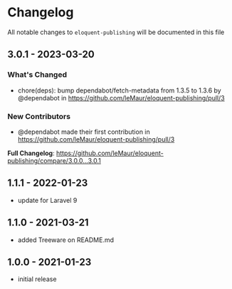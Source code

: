 # Changelog

All notable changes to `eloquent-publishing` will be documented in this file

## 3.0.1 - 2023-03-20

### What's Changed

- chore(deps): bump dependabot/fetch-metadata from 1.3.5 to 1.3.6 by @dependabot in https://github.com/leMaur/eloquent-publishing/pull/3

### New Contributors

- @dependabot made their first contribution in https://github.com/leMaur/eloquent-publishing/pull/3

**Full Changelog**: https://github.com/leMaur/eloquent-publishing/compare/3.0.0...3.0.1

## 1.1.1 - 2022-01-23

- update for Laravel 9

## 1.1.0 - 2021-03-21

- added Treeware on README.md

## 1.0.0 - 2021-01-23

- initial release
